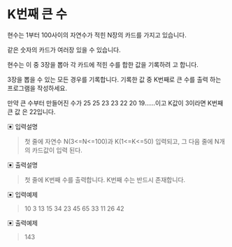 # K번째 큰 수

현수는 1부터 100사이의 자연수가 적힌 N장의 카드를 가지고 있습니다.

같은 숫자의 카드가 여러장 있을 수 있습니다. 

현수는 이 중 3장을 뽑아 각 카드에 적힌 수를 합한 값을 기록하려 고 합니다. 

3장을 뽑을 수 있는 모든 경우를 기록합니다. 기록한 값 중 K번째로 큰 수를 출력 하는 프로그램을 작성하세요. 

만약 큰 수부터 만들어진 수가 25 25 23 23 22 20 19......이고 K값이 3이라면 K번째 큰 값 은 22입니다.

 ▣ 입력설명 

> 첫 줄에 자연수 N(3<=N<=100)과 K(1<=K<=50) 입력되고, 그 다음 줄에 N개의 카드값이 입력 된다. 

▣ 출력설명 

> 첫 줄에 K번째 수를 출력합니다. K번째 수는 반드시 존재합니다. 

▣ 입력예제 

> 10 3 13 15 34 23 45 65 33 11 26 42 

▣ 출력예제  

> 143

